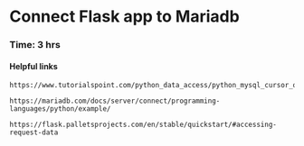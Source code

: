 # Connect Flask app to Mariadb
### Time: 3 hrs

#### Helpful links 
```
https://www.tutorialspoint.com/python_data_access/python_mysql_cursor_object.htm
```
```
https://mariadb.com/docs/server/connect/programming-languages/python/example/
```
```
https://flask.palletsprojects.com/en/stable/quickstart/#accessing-request-data
```
